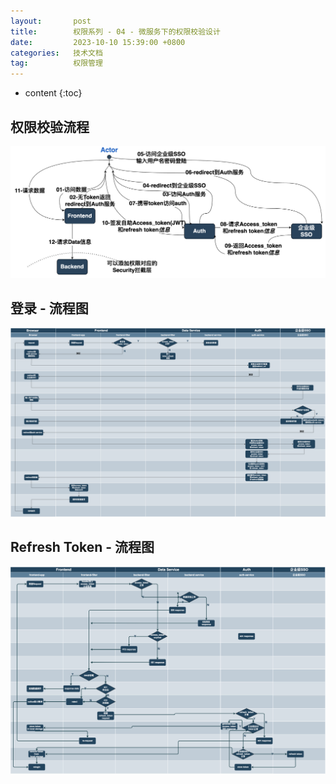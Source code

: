 ```yaml
---
layout:       post
title:        权限系列 - 04 - 微服务下的权限校验设计
date:         2023-10-10 15:39:00 +0800
categories:   技术文档
tag:          权限管理
---
```


* content
{:toc}


## 权限校验流程

![01-authentication-in-microservice.png](/images/blog/architecture/authentication-in-microservice/01-authentication-in-microservice.png)


## 登录 - 流程图

![02-login.png](/images/blog/architecture/authentication-in-microservice/02-login.png)


## Refresh Token - 流程图

![03-refresh-token.png](/images/blog/architecture/authentication-in-microservice/03-refresh-token.png)

